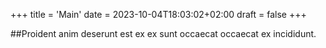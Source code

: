 +++
title = 'Main'
date = 2023-10-04T18:03:02+02:00
draft = false
+++

##Proident anim deserunt est ex ex sunt occaecat occaecat ex incididunt.
